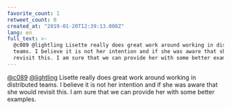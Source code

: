 ```yaml
---
favorite_count: 1
retweet_count: 0
created_at: "2019-01-20T12:39:13.000Z"
lang: en
full_text: >-
  @c089 @lightling Lisette really does great work around working in distributed
  teams. I believe it is not her intention and if she was aware that she would
  revisit this. I am sure that we can provide her with some better examples.
---
```


[@c089](https://twitter.com/c089) [@lightling](https://twitter.com/lightling)
Lisette really does great work around working in distributed teams. I believe it
is not her intention and if she was aware that she would revisit this. I am sure
that we can provide her with some better examples.
